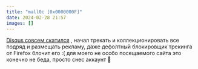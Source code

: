 ```yaml
---
title: "mall0c [0x0000000F]"
date: 2024-02-28 21:57
images: []
---
```


<a href="https://andrea.corbellini.name/2023/09/05/disqus-to-remark42/">Disqus совсем скатился</a> , начал трекать и коллекционировать все подряд и размещать рекламу, даже дефолтный блокировщик трекинга от Firefox блочит его :( для моего не особо посещаемого сайта это конечно не беда, просто снес аккаунт 🤪  
